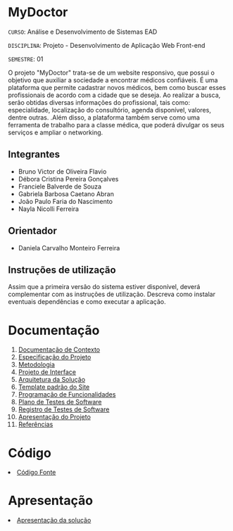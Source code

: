 # MyDoctor

`CURSO`: Análise e Desenvolvimento de Sistemas EAD

`DISCIPLINA`: Projeto - Desenvolvimento de Aplicação Web Front-end

`SEMESTRE`: 01

O projeto "MyDoctor" trata-se de um website responsivo, que possui o objetivo que auxiliar a sociedade a encontrar médicos confiáveis. É uma plataforma que permite cadastrar novos médicos, bem como buscar esses profissionais de acordo com a cidade que se deseja. Ao realizar a busca, serão obtidas diversas informações do profissional, tais como: especialidade, localização do consultório, agenda disponível, valores, dentre outras. .Além disso, a plataforma também serve como uma ferramenta de trabalho para a classe médica, que poderá divulgar os seus serviços e ampliar o networking.

## Integrantes

* Bruno Victor de Oliveira Flavio
* Débora Cristina Pereira Gonçalves
* Franciele Balverde de Souza
* Gabriela Barbosa Caetano Abran
* João Paulo Faria do Nascimento
* Nayla Nicolli Ferreira

## Orientador

* Daniela Carvalho Monteiro Ferreira

## Instruções de utilização

Assim que a primeira versão do sistema estiver disponível, deverá complementar com as instruções de utilização. Descreva como instalar eventuais dependências e como executar a aplicação.

# Documentação

<ol>
<li><a href="docs/01-Documentação de Contexto.md"> Documentação de Contexto</a></li>
<li><a href="docs/02-Especificação do Projeto.md"> Especificação do Projeto</a></li>
<li><a href="docs/03-Metodologia.md"> Metodologia</a></li>
<li><a href="docs/04-Projeto de Interface.md"> Projeto de Interface</a></li>
<li><a href="docs/05-Arquitetura da Solução.md"> Arquitetura da Solução</a></li>
<li><a href="docs/06-Template padrão do Site.md"> Template padrão do Site</a></li>
<li><a href="docs/07-Programação de Funcionalidades.md"> Programação de Funcionalidades</a></li>
<li><a href="docs/08-Plano de Testes de Software.md"> Plano de Testes de Software</a></li>
<li><a href="docs/09-Registro de Testes de Software.md"> Registro de Testes de Software</a></li>
<li><a href="docs/10-Apresentação do Projeto.md"> Apresentação do Projeto</a></li>
<li><a href="docs/11-Referências.md"> Referências</a></li>
</ol>

# Código

<li><a href="src/README.md"> Código Fonte</a></li>

# Apresentação

<li><a href="presentation/README.md"> Apresentação da solução</a></li>
